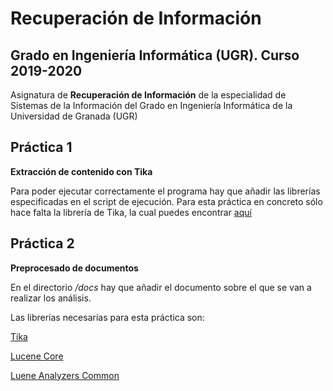 # Recuperación de Información
## Grado en Ingeniería Informática (UGR). Curso 2019-2020

Asignatura de **Recuperación de Información** de la especialidad de Sistemas de la Información del Grado en Ingeniería Informática de la Universidad de Granada (UGR)

## Práctica 1
**Extracción de contenido con Tika**

Para poder ejecutar correctamente el programa hay que añadir las librerías especificadas en el script de ejecución.
Para esta práctica en concreto sólo hace falta la librería de Tika, la cual puedes encontrar [aquí](https://www.apache.org/dyn/closer.cgi/tika/tika-app-1.22.jar)

## Práctica 2
**Preprocesado de documentos**

En el directorio _/docs_ hay que añadir el documento sobre el que se van a realizar los análisis.

Las librerías necesarias para esta práctica son:

[Tika](https://www.apache.org/dyn/closer.cgi/tika/tika-app-1.22.jar)

[Lucene Core](https://mvnrepository.com/artifact/org.apache.lucene/lucene-core/8.0.0)

[Luene Analyzers Common](https://mvnrepository.com/artifact/org.apache.lucene/lucene-analyzers-common/8.0.0)

